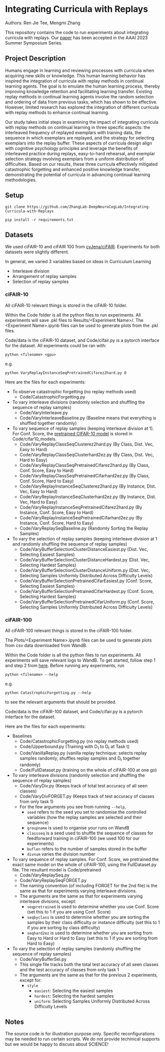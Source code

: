 # Integrating Curricula with Replays
Authors: Ren Jie Tee, Mengmi Zhang

This repository contains the code to run experiments about integrating curricula with replays. Our [paper](https://arxiv.org/abs/2307.05747) has been accepted in the AAAI 2023 Summer Symposium Series.

## Project Description
Humans engage in learning and reviewing processes with curricula when acquiring new skills or knowledge. This human learning behavior has inspired the integration of curricula with replay methods in continual learning agents. The goal is to emulate the human learning process, thereby improving knowledge retention and facilitating learning transfer. Existing replay methods in continual learning agents involve the random selection and ordering of data from previous tasks, which has shown to be effective. However, limited research has explored the integration of different curricula with replay methods to enhance continual learning.

Our study takes initial steps in examining the impact of integrating curricula  with replay methods on continual learning in three specific aspects: the interleaved frequency of replayed exemplars with training data, the sequence in which exemplars are replayed, and the strategy for selecting exemplars into the replay buffer. These aspects of curricula design align with cognitive psychology principles and leverage the benefits of interleaved practice during replays, easy-to-hard rehearsal, and exemplar selection strategy involving exemplars from a uniform distribution of difficulties.
Based on our results, these three curricula effectively mitigated catastrophic forgetting and enhanced positive knowledge transfer, demonstrating the potential of curricula in advancing continual learning methodologies.

## Setup

```
git clone https://github.com/ZhangLab-DeepNeuroCogLab/Integrating-Curricula-with-Replays

pip install -r requirements.txt
```

## Datasets
We used ciFAIR-10 and ciFAIR 100 from [cvJena/ciFAIR](https://cvjena.github.io/cifair/). Experiments for both datasets were slightly different.

In general, we varied 3 variables based on ideas in Curriculum Learning
- Interleave division
- Arrangement of replay samples
- Selection of replay samples

### ciFAIR-10
All ciFAIR-10 relevant things is stored in the ciFAIR-10 folder.

Within the Code folder is all the python files to run experiments. All experiments will save .pkl files to Results/\<Experiment Name\>/. The \<Experiment Name\>.ipynb files can be used to generate plots from the .pkl files.

Code/data is the ciFAIR-10 dataset, and Code/cifair.py is a pytorch interface for the dataset. All experiments could be ran with:
```
python <filename> <gpu> 
```
e.g.
```
python VaryReplayInstanceSeqPretrainedCifarez2hard.py 0
```


Here are the files for each experiments:
- To observe catastrophic forgetting (no replay methods used)
    - Code/CatastrophicForgetting.py
- To vary interleave divisions (randomly selection and shuffling the sequence of replay samples)
    - Code/VaryInterleave.py
    - Code/VaryInterleaveBaseline.py (Baseline means that everything is shuffled together randomly)
- To vary sequence of replay samples (keeping interleave division at 1). For Conf. Score, the [pretrained CIFAR-10 model](https://github.com/huyvnphan/PyTorch_CIFAR10) is stored in Code/cifar10_models.
    - Code/VaryReplayClassSeqClusterez2hard.py (By Class, Dist. Vec, Easy to Hard)
    - Code/VaryReplayClassSeqClusterhard2ez.py (By Class, Dist. Vec, Hard to Easy)
    - Code/VaryReplayClassSeqPretrainedCifarez2hard.py (By Class, Conf. Score, Easy to Hard)
    - Code/VaryReplayClassSeqPretrainedCifarhard2ez.py (By Class, Conf. Score, Hard to Easy)
    - Code/VaryReplayInstanceSeqClusterez2hard.py (By Instance, Dist. Vec, Easy to Hard)
    - Code/VaryReplayInstanceSeqClusterhard2ez.py (By Instance, Dist. Vec, Hard to Easy)
    - Code/VaryReplayInstanceSeqPretrainedCifarez2hard.py (By Instance, Conf. Score, Easy to Hard)
    - Code/VaryReplayInstanceSeqPretrainedCifarhard2ez.py (By Instance, Conf. Score, Hard to Easy)
    - Code/VaryReplaySeqBaseline.py (Randomly Sorting the Replay Samples)
- To vary the selection of replay samples (keeping interleave division at 1 and randomly shuffling the sequence of replay samples)
    - Code/VaryBufferSelectionClusterDistanceEasiest.py (Dist. Vec, Selecting Easiest Samples)
    - Code/VaryBufferSelectionClusterDistanceHardest.py (Dist. Vec, Selecting Hardest Samples)
    - Code/VaryBufferSelectionClusterDistanceUniform.py (Dist. Vec, Selecting Samples Uniformly Distributed Across Difficulty Levels)
    - Code/VaryBufferSelectionPretrainedCifarEasiest.py (Conf. Score, Selecting Easiest Samples)
    - Code/VaryBufferSelectionPretrainedCifarHardest.py (Conf. Score, Selecting Hardest Samples)
    - Code/VaryBufferSelectionPretrainedCifarUniform.py (Conf. Score, Selecting Samples Uniformly Distributed Across Difficulty Levels)

### ciFAIR-100
All ciFAIR-100 relevant things is stored in the ciFAIR-100 folder.

The Plots/\<Experiment Name\>.ipynb files can be used to generate plots from csv data downloaded from WandB.

Within the Code folder is all the python files to run experiments. All experiments will save relevant logs to WandB. To get started, follow step 1 and step 2 from [here](https://docs.wandb.ai/quickstart). Before running any experiments, run
```
python <filename> --help
```
e.g.
```
python CatastrophicForgetting.py --help
```
to see the relevant arguments that should be provided.

Code/data is the ciFAIR-100 dataset, and Code/cifair.py is a pytorch interface for the dataset. 

Here are the files for each experiments:
- Baselines
    - Code/CatastrophicForgetting.py (no replay methods used)
    - Code/Upperbound.py (Training with D<sub>1</sub> to D<sub>t</sub> at Task t)
    - Code/VanillaReplay.py (vanilla replay technique: selects replay samples randomly, shuffles replay samples and D<sub>t</sub> together randomly)
    - Code/FullDataset.py (training on the whole of ciFAIR-100 at one go)
- To vary interleave divisions (randomly selection and shuffling the sequence of replay samples)
    - Code/VaryDiv.py (Keeps track of total test accuracy of all seen classes)
    - Code/VaryDivFORGET.py (Keeps track of test accuracy of classes from only task 1)
    - For the few arguments you see from running `--help`, 
        - `seed` refers to the seed you set to randomise the controlled variables (how the replay samples are selected and their sequence)
        - `groupname` is used to organise your runs on WandB
        - `classseq` is a seed used to shuffle the sequence of classes for feedforward training in ciFAIR-100 (we used 100 for our experiments)
        - `buflen` refers to the number of samples stored in the buffer
        - `divnum` varies the division number
- To vary sequence of replay samples. For Conf. Score, we pretrained the exact same model on the whole of ciFAIR-100, using the FullDataset.py file. The resultant model is Code/pretrained
    - Code/VaryReplaySeq.py
    - Code/VaryReplaySeqFORGET.py
    - The naming convention (of including FORGET for the 2nd file) is the same as that for experiments varying interleave divisions.
    - The arguments are the same as that for experiments varying interleave divisions, except:
        - `seqpretrained` is used to determine whether you use Conf. Score (set this to 1 if you are using Conf. Score)
        - `seqbyclass` is used to determine whether you are sorting the samples by their class difficulty or instance difficulty (set this to 1 if you are sorting by class difficulty)
        - `seqhard2ez` is used to determine whether you are sorting from Easy to Hard or Hard to Easy (set this to 1 if you are sorting from Hard to Easy)
- To vary the selection of replay samples (randomly shuffling the sequence of replay samples)
    - Code/VaryBufferSel.py
    - This single file tracks both the total test accuracy of all seen classes and the test accuracy of classes from only task 1
    - The arguments are the same as that for the previous 2 experiments, except for:
        - `style`
            - `easiest`: Selecting the easiest samples
            - `hardest`: Selecting the hardest samples
            - `uniform`: Selecting Samples Uniformly Distributed Across Difficulty Levels
## Notes
The source code is for illustration purpose only. Specific reconfigurations may be needed to run certain scripts. We do not provide techinical supports but we would be happy to discuss about SCIENCE!
